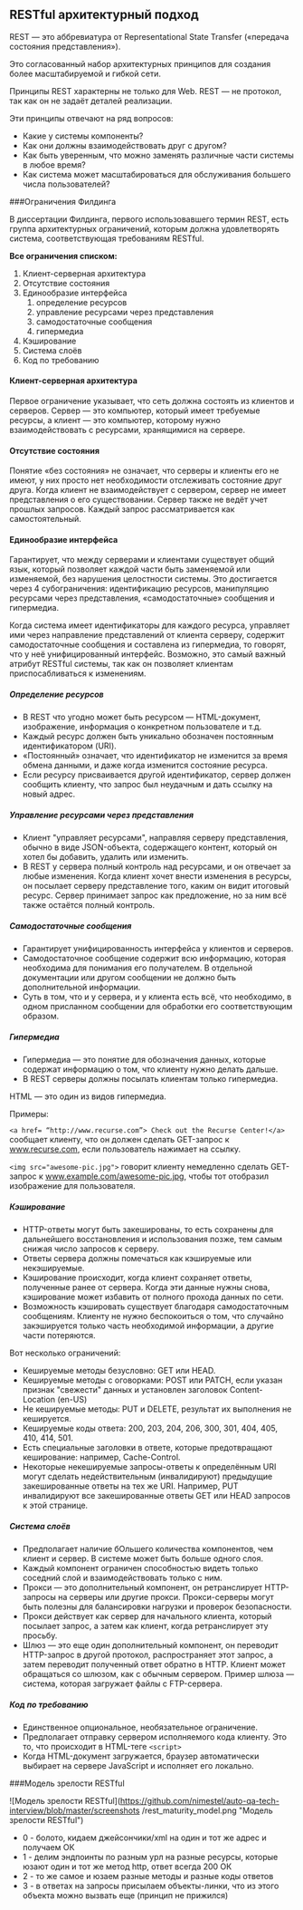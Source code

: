 ## RESTful архитектурный подход


REST — это аббревиатура от Representational State Transfer («передача состояния представления»). 

Это согласованный набор архитектурных принципов для создания более масштабируемой и гибкой сети. 

Принципы REST характерны не только для Web. REST — не протокол, так как он не задаёт деталей 
реализации.


Эти принципы отвечают на ряд вопросов:
- Какие у системы компоненты? 
- Как они должны взаимодействовать друг с другом? 
- Как быть уверенным, что можно заменять различные части системы в любое время? 
- Как система может масштабироваться для обслуживания большего числа пользователей? 


###Ограничения Филдинга

В диссертации Филдинга, первого использовавшего термин REST, есть группа архитектурных ограничений, 
которым должна удовлетворять система, соответствующая требованиям RESTful.

**Все ограничения списком:**
1. Клиент-серверная архитектура
2. Отсутствие состояния
3. Единообразие интерфейса
   1. определение ресурсов
   2. управление ресурсами через представления
   3. самодостаточные сообщения
   4. гипермедиа
4. Кэширование
5. Система слоёв
6. Код по требованию

#### Клиент-серверная архитектура

Первое ограничение указывает, что сеть должна состоять из клиентов и серверов. Сервер — это компьютер, который имеет требуемые ресурсы, а клиент — это компьютер, которому нужно взаимодействовать с ресурсами, хранящимися на сервере.

#### Отсутствие состояния

Понятие «без состояния» не означает, что серверы и клиенты его не имеют, у них просто нет необходимости отслеживать состояние друг друга. 
Когда клиент не взаимодействует с сервером, сервер не имеет представления о его существовании. Сервер также не ведёт учет прошлых запросов. 
Каждый запрос рассматривается как самостоятельный.

#### Единообразие интерфейса

Гарантирует, что между серверами и клиентами существует общий язык, который позволяет каждой части 
быть заменяемой или изменяемой, без нарушения целостности системы. 
Это достигается через 4 субограничения: идентификацию ресурсов, манипуляцию ресурсами через представления, «самодостаточные» сообщения и гипермедиа.


Когда система имеет идентификаторы для каждого ресурса, управляет ими через направление представлений от клиента серверу, содержит самодостаточные сообщения и составлена из гипермедиа, то говорят, что у неё унифицированный интерфейс. Возможно, это самый важный атрибут RESTful системы, так как он позволяет клиентам приспосабливаться к изменениям.

##### Определение ресурсов

- В REST что угодно может быть ресурсом — HTML-документ, изображение, информация о конкретном 
пользователе и т.д. 
- Каждый ресурс должен быть уникально обозначен постоянным идентификатором (URI). 
- «Постоянный» означает, что идентификатор не изменится за время обмена данными, и даже когда изменится 
  состояние ресурса. 
- Если ресурсу присваивается другой идентификатор, сервер должен сообщить клиенту, что запрос 
  был неудачным и дать ссылку на новый адрес.

##### Управление ресурсами через представления

- Клиент "управляет ресурсами", направляя серверу представления, обычно в виде JSON-объекта, 
содержащего контент, который он хотел бы добавить, удалить или изменить. 
- В REST у сервера полный контроль над ресурсами, и он отвечает за любые изменения. Когда клиент 
  хочет внести изменения в ресурсы, он посылает серверу представление того, каким он видит итоговый ресурс. Сервер принимает запрос как предложение, но за ним всё также остаётся полный контроль.

##### Самодостаточные сообщения

- Гарантирует унифицированность интерфейса у клиентов и серверов. 
- Самодостаточное сообщение содержит всю информацию, которая необходима для понимания его 
  получателем. В отдельной документации или другом сообщении не должно быть дополнительной информации.
- Суть в том, что и у сервера, и у клиента есть всё, что необходимо, в одном присланном сообщении 
  для обработки его соответствующим образом.

##### Гипермедиа

- Гипермедиа — это понятие для обозначения данных, которые содержат информацию о том, что клиенту нужно делать дальше. 
 - В REST серверы должны посылать клиентам только гипермедиа.

HTML — это один из видов гипермедиа.

Примеры:

`<a href= “http://www.recurse.com”> Check out the Recurse Center!</a>`
сообщает клиенту, что он должен сделать GET-запрос к www.recurse.com, если пользователь нажимает на ссылку.

`<img src="awesome-pic.jpg">`
говорит клиенту немедленно сделать GET-запрос к www.example.com/awesome-pic.jpg, чтобы тот отобразил изображение для пользователя.

##### Кэширование

- HTTP-ответы могут быть закешированы, то есть сохранены для дальнейшего восстановления и
  использования позже, тем самым снижая число запросов к серверу.
- Ответы сервера должны помечаться как кэшируемые или некэшируемые.  
- Кэширование происходит, когда клиент сохраняет ответы, полученные ранее от сервера. Когда эти данные нужны снова, кэширование может избавить от полного прохода данных по сети. 
- Возможность кэшировать существует благодаря самодостаточным сообщениям. Клиенту не нужно 
    беспокоиться о том, что случайно закэшируется только часть необходимой информации, а другие части потеряются.
  
Вот несколько ограничений:
- Кешируемые методы безусловно: GET или HEAD. 
- Кешируемые методы с оговорками: POST или PATCH, если указан признак "свежести" данных и 
  установлен заголовок Content-Location (en-US) 
- Не кешируемые методы: PUT и DELETE, результат их выполнения не кешируется. 
- Кешируемые коды ответа: 200, 203, 204, 206, 300, 301, 404, 405, 410, 414, 501.
- Есть специальные заголовки в ответе, которые предотвращают кеширование: например, 
  Cache-Control.
- Некоторые некешируемые запросы-ответы к определённым URI могут сделать 
  недействительным (инвалидируют) предыдущие закешированные ответы на тех же URI. Например, PUT инвалидируют все закешированные ответы GET или HEAD запросов к этой странице.


##### Система слоёв 

- Предполагает наличие бОльшего количества компонентов, чем клиент и сервер. В системе может быть 
больше одного слоя. 
- Каждый компонент ограничен способностью видеть только соседний слой и взаимодействовать только с ним. 
- Прокси — это дополнительный компонент, он ретранслирует HTTP-запросы на серверы или другие 
  прокси. Прокси-серверы могут быть полезны для балансировки нагрузки и проверок безопасности. 
- Прокси действует как сервер для начального клиента, который посылает запрос, а затем как клиент,
  когда ретранслирует эту просьбу. 
- Шлюз — это еще один дополнительный компонент, он переводит HTTP-запрос в другой протокол, 
  распространяет этот запрос, а затем переводит полученный ответ обратно в HTTP. Клиент может обращаться со шлюзом, как с обычным сервером. Пример шлюза — система, которая загружает файлы с FTP-сервера.

##### Код по требованию 

- Единственное опциональное, необязательное ограничение.
- Предполагает отправку сервером исполняемого кода клиенту. Это то, что происходит в HTML-теге 
  `<script>`
- Когда HTML-документ загружается, браузер автоматически выбирает на сервере JavaScript и 
исполняет его локально.
 

###Модель зрелости RESTful

![Модель зрелости RESTful](https://github.com/nimestel/auto-qa-tech-interview/blob/master/screenshots
/rest_maturity_model.png "Модель зрелости RESTful")

- 0 - болото, кидаем джейсончики/xml на один и тот же адрес и получаем ОК
- 1 - делим эндпоинты по разным урл на разные ресурсы, которые юзают один и тот же метод http, 
  ответ всегда 200 ОК
- 2 - то же самое и юзаем разные методы и разные коды ответов
- 3 - в ответах на запросы присылаем объекты-линки, что из этого объекта можно вызвать еще 
  (принцип не прижился)



